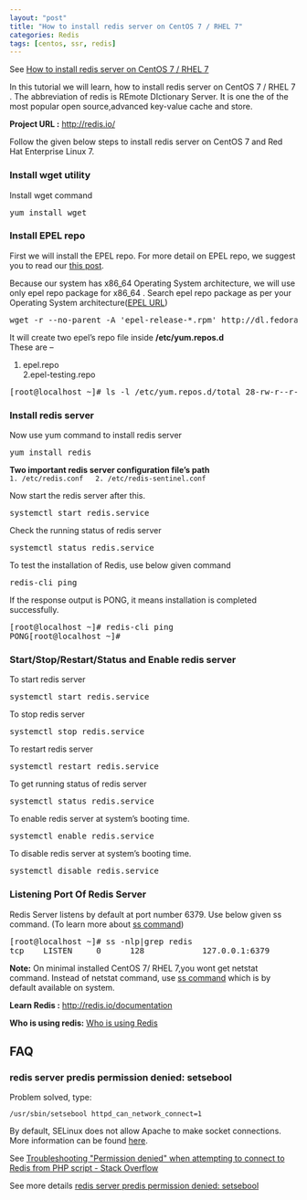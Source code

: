 ```yaml
---
layout: "post"
title: "How to install redis server on CentOS 7 / RHEL 7"
categories: Redis
tags: [centos, ssr, redis]
---
```


See  [How to install redis server on CentOS 7 / RHEL 7](http://sharadchhetri.com/2014/10/04/install-redis-server-centos-7-rhel-7/)

In this tutorial we will learn, how to install redis server on CentOS 7 / RHEL 7 . The abbreviation of redis is REmote DIctionary Server. It is one the of the most popular open source,advanced key-value cache and store.

**Project URL :** http://redis.io/
<input type="hidden" name="IL_IN_ARTICLE" value="1" class="IL_IN_AUTO">

Follow the given below steps to install redis server on CentOS 7 and Red Hat Enterprise Linux 7.

### Install wget utility

Install wget command

<pre class="wp-code-highlight prettyprint prettyprinted">
yum install wget
</pre>

### Install EPEL repo

First we will install the EPEL repo. For more detail on EPEL repo, we suggest you to read our [this post](http://sharadchhetri.com/2014/01/03/install-epel-repo-centosscientific-linuxred-hat/ "this post").

Because our system has x86_64 Operating System architecture, we will use only epel repo package for x86_64 . Search epel repo package as per your Operating System architecture([EPEL URL](http://dl.fedoraproject.org/pub/epel "EPEL URL"))

<pre class="wp-code-highlight prettyprint prettyprinted">
wget -r --no-parent -A 'epel-release-*.rpm' http://dl.fedoraproject.org/pub/epel/7/x86_64/e/rpm -Uvh dl.fedoraproject.org/pub/epel/7/x86_64/e/epel-release-*.rpm
</pre>

It will create two epel’s repo file inside **/etc/yum.repos.d**  
These are –  
1. epel.repo  
2.epel-testing.repo

<pre class="wp-code-highlight prettyprint prettyprinted">
[root@localhost ~]# ls -l /etc/yum.repos.d/total 28-rw-r--r--. 1 root root 1612 Jul  4 07:00 CentOS-Base.repo-rw-r--r--. 1 root root  640 Jul  4 07:00 CentOS-Debuginfo.repo-rw-r--r--. 1 root root 1331 Jul  4 07:00 CentOS-Sources.repo-rw-r--r--. 1 root root  156 Jul  4 07:00 CentOS-Vault.repo-rw-r--r--. 1 root root  957 Sep  2 12:14 epel.repo-rw-r--r--. 1 root root 1056 Sep  2 12:14 epel-testing.repo[root@localhost ~]#
</pre>

### Install redis server

Now use yum command to install redis server

<pre class="wp-code-highlight prettyprint prettyprinted">
yum install redis
</pre>

**Two important redis server configuration file’s path**  
`1. /etc/redis.conf  
2. /etc/redis-sentinel.conf`

Now start the redis server after this.

<pre class="wp-code-highlight prettyprint prettyprinted">
systemctl start redis.service
</pre>

Check the running status of redis server

<pre class="wp-code-highlight prettyprint prettyprinted">
systemctl status redis.service
</pre>

To test the installation of Redis, use below given command

<pre class="wp-code-highlight prettyprint prettyprinted">
redis-cli ping
</pre>

If the response output is PONG, it means installation is completed successfully.

<pre class="wp-code-highlight prettyprint prettyprinted">
[root@localhost ~]# redis-cli ping
PONG[root@localhost ~]#
</pre>

### Start/Stop/Restart/Status and Enable redis server

To start redis server

<pre class="wp-code-highlight prettyprint prettyprinted">
systemctl start redis.service
</pre>

To stop redis server

<pre class="wp-code-highlight prettyprint prettyprinted">
systemctl stop redis.service
</pre>

To restart redis server

<pre class="wp-code-highlight prettyprint prettyprinted">
systemctl restart redis.service
</pre>

To get running status of redis server

<pre class="wp-code-highlight prettyprint prettyprinted">
systemctl status redis.service
</pre>

To enable redis server at system’s booting time.

<pre class="wp-code-highlight prettyprint prettyprinted">
systemctl enable redis.service
</pre>

To disable redis server at system’s booting time.

<pre class="wp-code-highlight prettyprint prettyprinted">
systemctl disable redis.service
</pre>

### Listening Port Of Redis Server

Redis Server listens by default at port number 6379. Use below given ss command. (To learn more about [ss command](http://sharadchhetri.com/2014/09/27/ss-command-alternate-netstat/ "ss command"))

<pre class="wp-code-highlight prettyprint prettyprinted">
[root@localhost ~]# ss -nlp|grep redis
tcp    LISTEN     0      128            127.0.0.1:6379                  \*:*      users:(("redis-server",19706,4))[root@localhost ~]#
</pre>

**Note:** On minimal installed CentOS 7/ RHEL 7,you wont get netstat command. Instead of netstat command, use [ss command](http://sharadchhetri.com/2014/09/27/ss-command-alternate-netstat/ "ss command") which is by default available on system.

**Learn Redis :** http://redis.io/documentation

**Who is using redis:** [Who is using Redis](http://redis.io/topics/whos-using-redis "Who is using redis")

## FAQ

### redis server predis permission denied: setsebool

Problem solved, type:

```
/usr/sbin/setsebool httpd_can_network_connect=1
```

By default, SELinux does not allow Apache to make socket connections. More information can be found [here](http://fedoraproject.org/wiki/SELinux/apache).

See [Troubleshooting "Permission denied" when attempting to connect to Redis from PHP script - Stack Overflow](http://stackoverflow.com/questions/8765848/troubleshooting-permission-denied-when-attempting-to-connect-to-redis-from-php)

See more details [redis server predis permission denied: setsebool](https://williamjxj.wordpress.com/2013/07/19/redis-server-predis-permission-denied-setsebool/)